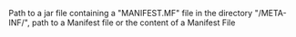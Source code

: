 Path to a jar file containing a "MANIFEST.MF" file in the directory "/META-INF/",
path to a Manifest file or the content of a Manifest File